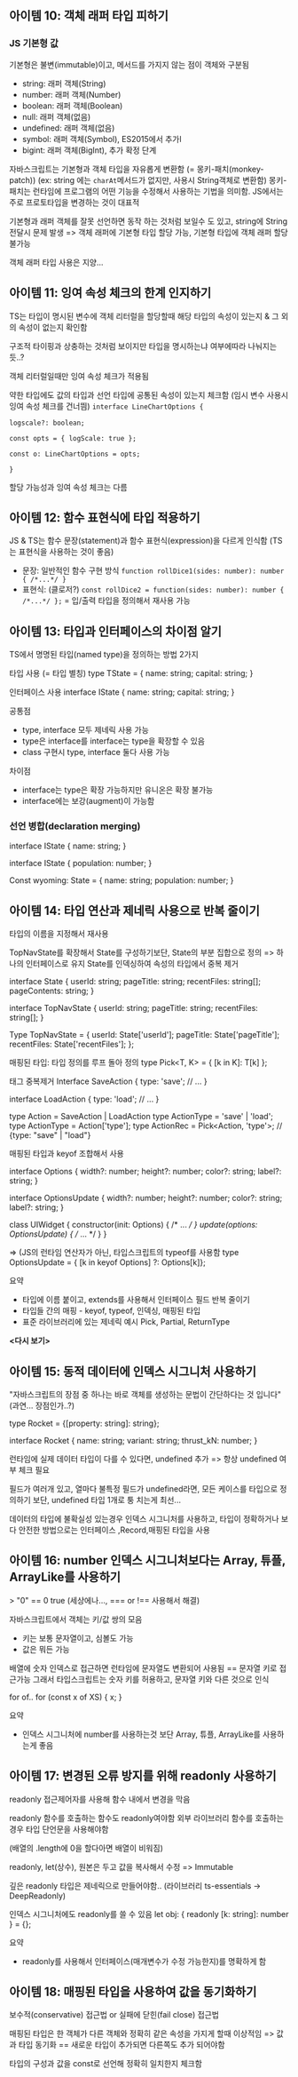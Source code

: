 ## 아이템 10: 객체 래퍼 타입 피하기

### JS 기본형 값

기본형은 불변(immutable)이고, 메서드를 가지지 않는 점이 객체와 구분됨

* string: 래퍼 객체(String)
* number: 래퍼 객체(Number)
* boolean: 래퍼 객체(Boolean)
* null: 래퍼 객체(없음)
* undefined: 래퍼 객체(없음)
* symbol: 래퍼 객체(Symbol), ES2015에서 추가l
* bigint: 래퍼 객체(BigInt), 추가 확정 단계

자바스크립트는 기본형과 객체 타입을 자유롭게 변환함 (= 몽키-패치(monkey-patch))
(ex: string 에는 `charAt`메서드가 없지만, 사용시 String객체로 변환함)
몽키-패치는 런타임에 프로그램의 어떤 기능을 수정해서 사용하는 기법을 의미함. JS에서는 주로 프로토타입을 변경하는 것이 대표적

기본형과 래퍼 객체를 잘못 선언하면 동작 하는 것처럼 보일수 도 있고, string에 String 전달시 문제 발생
=> 객체 래퍼에 기본형 타입 할당 가능, 기본형 타입에 객체 래퍼 할당 불가능

객체 래퍼 타입 사용은 지양...

## 아이템 11: 잉여 속성 체크의 한계 인지하기

TS는 타입이 명시된 변수에 객체 리터럴을 할당할때 해당 타입의 속성이 있는지 & 그 외의 속성이 없는지 확인함

구조적 타이핑과 상충하는 것처럼 보이지만 타입을 명시하는냐 여부에따라 나눠지는듯..?

객체 리터럴일때만 잉여 속성 체크가 적용됨

약한 타입에도 값의 타입과 선언 타입에 공통된 속성이 있는지 체크함 (임시 변수 사용시 잉여 속성 체크를 건너띔)
`interface LineChartOptions {`

`logscale?: boolean;`

`const opts = { logScale: true };`

`const o: LineChartOptions = opts;`

`}`

할당 가능성과 잉여 속성 체크는 다름

## 아이템 12: 함수 표현식에 타입 적용하기

JS & TS는 함수 문장(statement)과 함수 표현식(expression)을 다르게 인식함 (TS는 표현식을 사용하는 것이 좋음)

* 문장: 일반적인 함수 구현 방식 `function rollDice1(sides: number): number { /*...*/ }`
* 표현식: (클로저?) `const rollDice2 = function(sides: number): number { /*...*/ };` = 입/출력 타입을 정의해서 재사용 가능

## 아이템 13: 타입과 인터페이스의 차이점 알기

TS에서 명명된 타입(named type)을 정의하는 방법 2가지

타입 사용 (= 타입 별칭)
type TState = {
	name: string;
	capital: string;
}

인터페이스 사용
interface IState {
	name: string;
	capital: string;
}

공통점

* type, interface 모두 제네릭 사용 가능
* type은 interface를 interface는 type을 확장할 수 있음
* class 구현시 type, interface 둘다 사용 가능

차이점

* interface는 type은 확장 가능하지만 유니온은 확장 불가능
* interface에는 보강(augment)이 가능함

### 선언 병합(declaration merging)
interface IState {
	name: string;
}

interface IState {
	population: number;
}

Const wyoming: State = {
	name: string;
	population: number;
}

## 아이템 14: 타입 연산과 제네릭 사용으로 반복 줄이기

타입의 이름을 지정해서 재사용

TopNavState를 확장해서 State를 구성하기보단, State의 부분 집합으로 정의 => 하나의 인터페이스로 유지
State를 인덱싱하여 속성의 타입에서 중복 제거 

interface State {
	userId: string;
	pageTitle: string;
	recentFiles: string[];
	pageContents: string;
}

interface TopNavState {
	userId: string;
	pageTitle: string;
	recentFiles: string[];
}

Type TopNavState = {
	userId: State['userId'];
	pageTitle: State['pageTitle'];
	recentFiles: State['recentFiles'];
};

매핑된 타입: 타입 정의를 루프 돌아 정의
type Pick<T, K> = { [k in K]: T[k] };

태그 중복제거
Interface SaveAction {
	type: 'save';
	// ...
}

interface LoadAction {
	type: 'load';
	// ...
} 

type Action = SaveAction | LoadAction
type ActionType = 'save' | 'load';
type ActionType = Action['type'];
type ActionRec = Pick<Action, 'type'>; // {type: "save" | "load"}

매핑된 타입과 keyof 조합해서 사용

interface Options {
	width?: number;
	height?: number;
	color?: string;
	label?: string;
}

interface OptionsUpdate {
	width?: number;
	height?: number;
	color?: string;
	label?: string;
}

class UIWidget {
	constructor(init: Options) { /* ... */ }
	update(options: OptionsUpdate) { /* ... */ }
}

=> (JS의 런타임 연산자가 아닌, 타입스크립트의 typeof를 사용함
type OptionsUpdate = { [k in keyof Options] ?: Options[k]};

요약

* 타입에 이름 붙이고, extends를 사용해서 인터페이스 필드 반복 줄이기
* 타입들 간의 매핑 - keyof, typeof, 인덱싱, 매핑된 타입
* 표준 라이브러리에 있는 제네릭 예시 Pick, Partial, ReturnType

**<다시 보기>**

## 아이템 15: 동적 데이터에 인덱스 시그니처 사용하기

"자바스크립트의 장점 중 하나는 바로 객체를 생성하는 문법이 간단하다는 것 입니다" (과연... 장점인가..?)

type Rocket = {[property: string]: string};

interface Rocket {
	name: string;
	variant: string;
	thrust_kN: number;
}

런타임에 실제 데이터 타입이 다를 수 있다면, undefined 추가 => 항상 undefined 여부 체크 필요

필드가 여러개 있고, 열마다 불특정 필드가 undefined라면, 모든 케이스를 타입으로 정의하기 보단, undefined 타입 1개로 퉁 치는게 최선...

데이터의 타입에 불확실성 있는경우 인덱스 시그니처를 사용하고, 타입이 정확하거나 보다 안전한 방법으로는 인터페이스 ,Record,매핑된 타입을 사용

## 아이템 16: number 인덱스 시그니처보다는 Array, 튜플, ArrayLike를 사용하기

\> "0" == 0
true
(세상에나..., === or !== 사용해서 해결)

자바스크립트에서 객체는 키/값 쌍의 모음 

* 키는 보통 문자열이고, 심볼도 가능
* 값은 뭐든 가능

배열에 숫자 인덱스로 접근하면 런타임에 문자열도 변환되어 사용됨 == 문자열 키로 접근가능
그래서 타입스크립트는 숫자 키를 허용하고, 문자열 키와 다른 것으로 인식

for of..
for (const x of XS) {
	x;
}

요약

* 인덱스 시그니처에 number를 사용하는것 보단 Array, 튜플, ArrayLike를 사용하는게 좋음

## 아이템 17: 변경된 오류 방지를 위해 readonly 사용하기

readonly 접근제어자를 사용해 함수 내에서 변경을 막음

readonly 함수를 호출하는 함수도 readonly여야함
외부 라이브러리 함수를 호출하는 경우 타입 단언문을 사용해야함

(배열의 .length에 0을 할다아면 배열이 비워짐)

readonly, let(상수), 원본은 두고 값을 복사해서 수정 => Immutable

깊은 readonly 타입은 제네릭으로 만들어야함.. (라이브러리 ts-essentials -> DeepReadonly)

인덱스 시그니처에도 readonly를 쓸 수 있음
let obj: { readonly [k: string]: number } = {};

요약

* readonly를 사용해서 인터페이스(매개변수가 수정 가능한지)를 명확하게 함

## 아이템 18: 매핑된 타입을 사용하여 값을 동기화하기

보수적(conservative) 접근법 or 실패에 닫힌(fail close) 접근법

매핑된 타입은 한 객체가 다른 객체와 정확히 같은 속성을 가지게 할때 이상적임 => 값과 타입 동기화 == 새로운 타입이 추가되면 다른쪽도 추가 되어야함

타입의 구성과 값을 const로 선언해 정확히 일치한지 체크함
